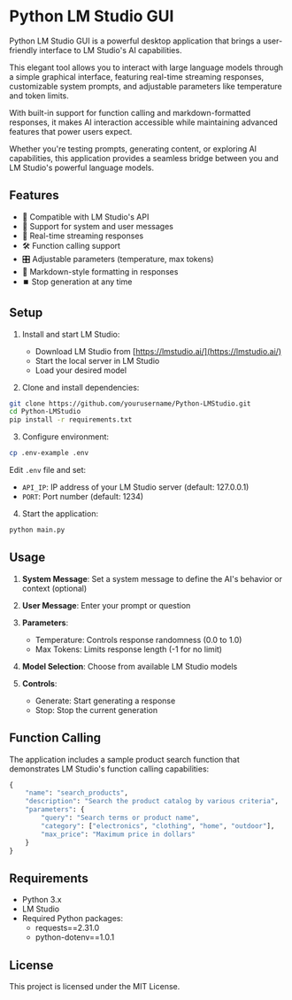 # Python LM Studio GUI

Python LM Studio GUI is a powerful desktop application that brings a user-friendly interface to LM Studio's AI capabilities.

This elegant tool allows you to interact with large language models through a simple graphical interface, featuring real-time streaming responses, customizable system prompts, and adjustable parameters like temperature and token limits.

With built-in support for function calling and markdown-formatted responses, it makes AI interaction accessible while maintaining advanced features that power users expect.

Whether you're testing prompts, generating content, or exploring AI capabilities, this application provides a seamless bridge between you and LM Studio's powerful language models.

## Features

- 🤖 Compatible with LM Studio's API
- 💬 Support for system and user messages
- 🔄 Real-time streaming responses
- 🛠️ Function calling support
- 🎛️ Adjustable parameters (temperature, max tokens)
- 🎨 Markdown-style formatting in responses
- ⏹️ Stop generation at any time

## Setup

1. Install and start LM Studio:
   - Download LM Studio from [https://lmstudio.ai/](https://lmstudio.ai/)
   - Start the local server in LM Studio
   - Load your desired model

2. Clone and install dependencies:
```bash
git clone https://github.com/yourusername/Python-LMStudio.git
cd Python-LMStudio
pip install -r requirements.txt
```

3. Configure environment:
```bash
cp .env-example .env
```
Edit `.env` file and set:
- `API_IP`: IP address of your LM Studio server (default: 127.0.0.1)
- `PORT`: Port number (default: 1234)

4. Start the application:
```bash
python main.py
```

## Usage

1. **System Message**: Set a system message to define the AI's behavior or context (optional)

2. **User Message**: Enter your prompt or question

3. **Parameters**:
   - Temperature: Controls response randomness (0.0 to 1.0)
   - Max Tokens: Limits response length (-1 for no limit)

4. **Model Selection**: Choose from available LM Studio models

5. **Controls**:
   - Generate: Start generating a response
   - Stop: Stop the current generation

## Function Calling

The application includes a sample product search function that demonstrates LM Studio's function calling capabilities:

```python
{
    "name": "search_products",
    "description": "Search the product catalog by various criteria",
    "parameters": {
        "query": "Search terms or product name",
        "category": ["electronics", "clothing", "home", "outdoor"],
        "max_price": "Maximum price in dollars"
    }
}
```

## Requirements

- Python 3.x
- LM Studio
- Required Python packages:
  - requests==2.31.0
  - python-dotenv==1.0.1

## License

This project is licensed under the MIT License.
